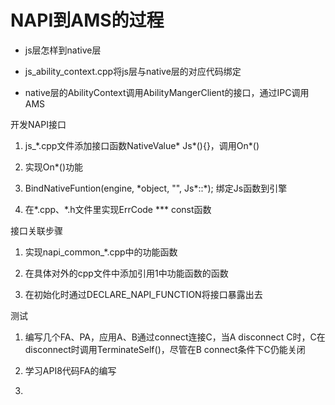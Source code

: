 # NAPI到AMS的过程

- js层怎样到native层

- js_ability_context.cpp将js层与native层的对应代码绑定

- native层的AbilityContext调用AbilityMangerClient的接口，通过IPC调用AMS





开发NAPI接口

1. js_\*.cpp文件添加接口函数NativeValue* Js\*(){}，调用On\*()

2. 实现On*()功能

3. BindNativeFuntion(engine, *object, "", Js\*::\*); 绑定Js函数到引擎

4. 在\*.cpp、\*.h文件里实现ErrCode \*** const函数



接口关联步骤

1. 实现napi_common_\*.cpp中的功能函数

2. 在具体对外的cpp文件中添加引用1中功能函数的函数

3. 在初始化时通过DECLARE_NAPI_FUNCTION将接口暴露出去



测试

1. 编写几个FA、PA，应用A、B通过connect连接C，当A disconnect C时，C在disconnect时调用TerminateSelf()，尽管在B connect条件下C仍能关闭

2. 学习API8代码FA的编写

3. 
